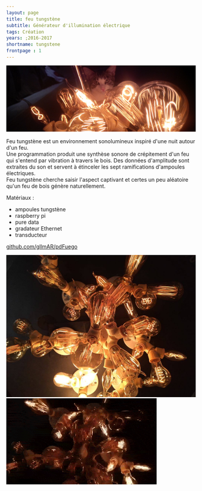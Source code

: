 ```yaml
---
layout: page
title: feu tungstène
subtitle: Générateur d'illumination électrique
tags: Création
years: ;2016-2017
shortname: tungstene
frontpage : 1
---
```

![tungstene](img_tungstene_1.jpg)

Feu tungstène est un environnement sonolumineux inspiré d'une nuit autour d'un feu.   
Une programmation produit une synthèse sonore de crépitement d'un feu qui s'entend par vibration à travers le bois.
Des données d'amplitude sont extraites du son et servent à étinceler les sept ramifications d'ampoules électriques.  
Feu tungstène cherche saisir l'aspect captivant et certes un peu aléatoire qu'un feu de bois génère naturellement. 

Matériaux :

* ampoules tungstène
* raspberry pi 
* pure data 
* gradateur Ethernet
* transducteur
 
[github.com/gllmAR/pdFuego](https://github.com/gllmAR/pdFuego)


![tungstene-bao](img_tungstene_02.jpg)
![tungstene-bao](img_tungstene_03.gif)
